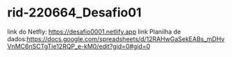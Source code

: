 # rid-220664_Desafio01

link do Netfly: https://desafio0001.netlify.app
link Planilha de dados:https://docs.google.com/spreadsheets/d/12RAHwGaSekEABs_mDHvVnMC6nSCTgTie12RQP_e-kM0/edit?gid=0#gid=0

